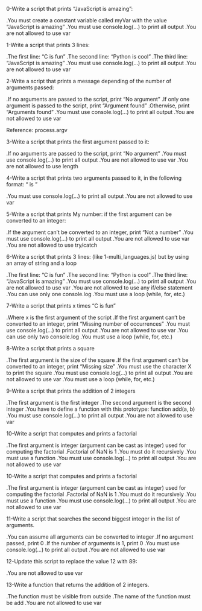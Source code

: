 0-Write a script that prints “JavaScript is amazing”:

.You must create a constant variable called myVar with the value “JavaScript is amazing”
.You must use console.log(...) to print all output
.You are not allowed to use var

1-Write a script that prints 3 lines:

.The first line: “C is fun”
.The second line: “Python is cool”
.The third line: “JavaScript is amazing”
.You must use console.log(...) to print all output
.You are not allowed to use var

2-Write a script that prints a message depending of the number of arguments passed:

.If no arguments are passed to the script, print “No argument”
.If only one argument is passed to the script, print “Argument found”
.Otherwise, print “Arguments found”
.You must use console.log(...) to print all output
.You are not allowed to use var

Reference: process.argv

3-Write a script that prints the first argument passed to it:

.If no arguments are passed to the script, print “No argument”
.You must use console.log(...) to print all output
.You are not allowed to use var
.You are not allowed to use length

4-Write a script that prints two arguments passed to it, in the following format: “ is ”

.You must use console.log(...) to print all output
.You are not allowed to use var

5-Write a script that prints My number: <first argument converted in integer> if the first argument can be converted to an integer:

.If the argument can’t be converted to an integer, print “Not a number”
.You must use console.log(...) to print all output
.You are not allowed to use var
.You are not allowed to use try/catch

6-Write a script that prints 3 lines: (like 1-multi_languages.js) but by using an array of string and a loop

.The first line: “C is fun”
.The second line: “Python is cool”
.The third line: “JavaScript is amazing”
.You must use console.log(...) to print all output
.You are not allowed to use var
.You are not allowed to use any if/else statement
.You can use only one console.log
.You must use a loop (while, for, etc.)

7-Write a script that prints x times “C is fun”

.Where x is the first argument of the script
.If the first argument can’t be converted to an integer, print “Missing number of occurrences”
.You must use console.log(...) to print all output
.You are not allowed to use var
.You can use only two console.log
.You must use a loop (while, for, etc.)

8-Write a script that prints a square

.The first argument is the size of the square
.If the first argument can’t be converted to an integer, print “Missing size”
.You must use the character X to print the square
.You must use console.log(...) to print all output
.You are not allowed to use var
.You must use a loop (while, for, etc.)

9-Write a script that prints the addition of 2 integers

.The first argument is the first integer
.The second argument is the second integer
.You have to define a function with this prototype: function add(a, b)
.You must use console.log(...) to print all output
.You are not allowed to use var

10-Write a script that computes and prints a factorial

.The first argument is integer (argument can be cast as integer) used for computing the factorial
.Factorial of NaN is 1
.You must do it recursively
.You must use a function
.You must use console.log(...) to print all output
.You are not allowed to use var

10-Write a script that computes and prints a factorial

.The first argument is integer (argument can be cast as integer) used for computing the factorial
.Factorial of NaN is 1
.You must do it recursively
.You must use a function
.You must use console.log(...) to print all output
.You are not allowed to use var

11-Write a script that searches the second biggest integer in the list of arguments.

.You can assume all arguments can be converted to integer
.If no argument passed, print 0
.If the number of arguments is 1, print 0
.You must use console.log(...) to print all output
.You are not allowed to use var

12-Update this script to replace the value 12 with 89:

.You are not allowed to use var

13-Write a function that returns the addition of 2 integers.

.The function must be visible from outside
.The name of the function must be add
.You are not allowed to use var
